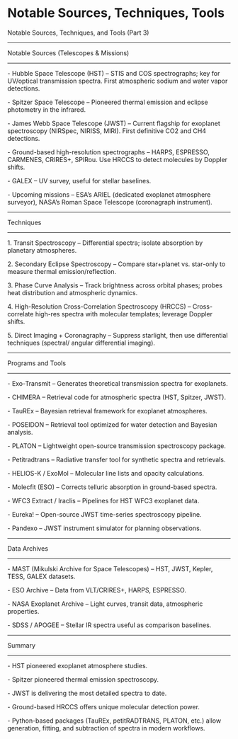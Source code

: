 # Notable Sources, Techniques, Tools



Notable Sources, Techniques, and Tools (Part 3)



------------------------------------------------------------

Notable Sources (Telescopes \& Missions)

------------------------------------------------------------

\- Hubble Space Telescope (HST) – STIS and COS spectrographs; key for UV/optical transmission spectra. First atmospheric sodium and water vapor detections.

\- Spitzer Space Telescope – Pioneered thermal emission and eclipse photometry in the infrared.

\- James Webb Space Telescope (JWST) – Current flagship for exoplanet spectroscopy (NIRSpec, NIRISS, MIRI). First definitive CO2 and CH4 detections.

\- Ground-based high-resolution spectrographs – HARPS, ESPRESSO, CARMENES, CRIRES+, SPIRou. Use HRCCS to detect molecules by Doppler shifts.

\- GALEX – UV survey, useful for stellar baselines.

\- Upcoming missions – ESA’s ARIEL (dedicated exoplanet atmosphere surveyor), NASA’s Roman Space Telescope (coronagraph instrument).



------------------------------------------------------------

Techniques

------------------------------------------------------------

1\. Transit Spectroscopy – Differential spectra; isolate absorption by planetary atmospheres.

2\. Secondary Eclipse Spectroscopy – Compare star+planet vs. star-only to measure thermal emission/reflection.

3\. Phase Curve Analysis – Track brightness across orbital phases; probes heat distribution and atmospheric dynamics.

4\. High-Resolution Cross-Correlation Spectroscopy (HRCCS) – Cross-correlate high-res spectra with molecular templates; leverage Doppler shifts.

5\. Direct Imaging + Coronagraphy – Suppress starlight, then use differential techniques (spectral/ angular differential imaging).



------------------------------------------------------------

Programs and Tools

------------------------------------------------------------

\- Exo-Transmit – Generates theoretical transmission spectra for exoplanets.

\- CHIMERA – Retrieval code for atmospheric spectra (HST, Spitzer, JWST).

\- TauREx – Bayesian retrieval framework for exoplanet atmospheres.

\- POSEIDON – Retrieval tool optimized for water detection and Bayesian analysis.

\- PLATON – Lightweight open-source transmission spectroscopy package.

\- Petitradtrans – Radiative transfer tool for synthetic spectra and retrievals.

\- HELIOS-K / ExoMol – Molecular line lists and opacity calculations.

\- Molecfit (ESO) – Corrects telluric absorption in ground-based spectra.

\- WFC3 Extract / Iraclis – Pipelines for HST WFC3 exoplanet data.

\- Eureka! – Open-source JWST time-series spectroscopy pipeline.

\- Pandexo – JWST instrument simulator for planning observations.



------------------------------------------------------------

Data Archives

------------------------------------------------------------

\- MAST (Mikulski Archive for Space Telescopes) – HST, JWST, Kepler, TESS, GALEX datasets.

\- ESO Archive – Data from VLT/CRIRES+, HARPS, ESPRESSO.

\- NASA Exoplanet Archive – Light curves, transit data, atmospheric properties.

\- SDSS / APOGEE – Stellar IR spectra useful as comparison baselines.



------------------------------------------------------------

Summary

------------------------------------------------------------

\- HST pioneered exoplanet atmosphere studies.

\- Spitzer pioneered thermal emission spectroscopy.

\- JWST is delivering the most detailed spectra to date.

\- Ground-based HRCCS offers unique molecular detection power.

\- Python-based packages (TauREx, petitRADTRANS, PLATON, etc.) allow generation, fitting, and subtraction of spectra in modern workflows.



